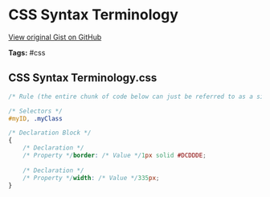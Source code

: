# CSS Syntax Terminology 

[View original Gist on GitHub](https://gist.github.com/Integralist/1106383)

**Tags:** #css

## CSS Syntax Terminology.css

```css
/* Rule (the entire chunk of code below can just be referred to as a single 'rule') */

/* Selectors */
#myID, .myClass 

/* Declaration Block */
{
	/* Declaration */
	/* Property */border: /* Value */1px solid #DCDDDE;
	
	/* Declaration */
	/* Property */width: /* Value */335px;
}
```

